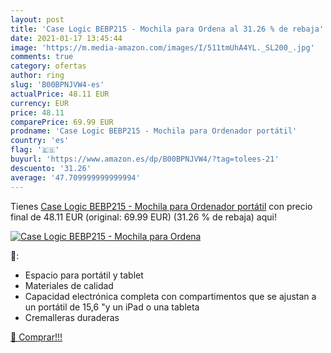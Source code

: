 ```yaml
---
layout: post
title: 'Case Logic BEBP215 - Mochila para Ordena al 31.26 % de rebaja'
date: 2021-01-17 13:45:44
image: 'https://m.media-amazon.com/images/I/511tmUhA4YL._SL200_.jpg'
comments: true
category: ofertas
author: ring
slug: 'B00BPNJVW4-es'
actualPrice: 48.11 EUR
currency: EUR
price: 48.11
comparePrice: 69.99 EUR
prodname: 'Case Logic BEBP215 - Mochila para Ordenador portátil'
country: 'es'
flag: '🇪🇸'
buyurl: 'https://www.amazon.es/dp/B00BPNJVW4/?tag=tolees-21'
descuento: '31.26'
average: '47.709999999999994'
---
```


Tienes [Case Logic BEBP215 - Mochila para Ordenador portátil](https://www.amazon.es/dp/B00BPNJVW4/?tag=tolees-21) con precio final de  48.11 EUR (original: 69.99 EUR) (31.26 %  de rebaja) aqui!

[![Case Logic BEBP215 - Mochila para Ordena](https://m.media-amazon.com/images/I/511tmUhA4YL._SL200_.jpg)](https://www.amazon.es/dp/B00BPNJVW4/?tag=tolees-21)

🔎:

- Espacio para portátil y tablet
- Materiales de calidad
- Capacidad electrónica completa con compartimentos que se ajustan a un portátil de 15,6 "y un iPad o una tableta
- Cremalleras duraderas

[🛒 Comprar!!!](https://www.amazon.es/dp/B00BPNJVW4/?tag=tolees-21)
